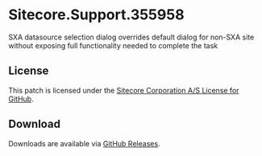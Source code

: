 # Sitecore.Support.355958
SXA datasource selection dialog overrides default dialog for non-SXA site without exposing full functionality needed to complete the task

## License  
This patch is licensed under the [Sitecore Corporation A/S License for GitHub](https://github.com/sitecoresupport/Sitecore.Support.355958/blob/master/LICENSE).  

## Download  
Downloads are available via [GitHub Releases](https://github.com/sitecoresupport/Sitecore.Support.355958/releases).  
